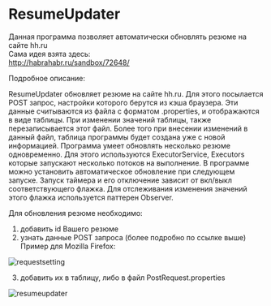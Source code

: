 # ResumeUpdater

Данная программа позволяет автоматически обновлять резюме на сайте hh.ru  
Сама идея взята здесь:   
http://habrahabr.ru/sandbox/72648/

Подробное описание:

ResumeUpdater обновляет резюме на сайте hh.ru. Для этого посылается POST запрос, настройки которого берутся из кэша браузера. Эти данные считываются из файла с форматом .properties, и отображаются в виде таблицы. При изменении значений таблицы, также перезаписывается этот файл. Более того при внесении изменений в данный файл, таблица программы будет создана уже с новой информацией. Программа умеет обновлять несколько резюме одновременно. Для этого используются ExecutorService, Executors которые запускают несколько потоков на выполнение. В программе можно установить автоматическое обновление при следующем запуске. Запуск таймера и его отключение зависит от вкл/выкл соответствующего флажка. Для отслеживания изменения значений этого флажка используется паттерен Observer.

Для обновления резюме необходимо:    
1) добавить id Вашего резюме  
2) узнать данные POST запроса (более подробно по ссылке выше)  
Пример для Mozilla Firefox:  

![requestsetting](https://cloud.githubusercontent.com/assets/13558216/11936990/f69993c2-a82a-11e5-8b2a-ce79ca8b3cf4.PNG)

3) добавить их в таблицу, либо в файл PostRequest.properties

![resumeupdater](https://cloud.githubusercontent.com/assets/13558216/11936992/f9d3ee02-a82a-11e5-8277-e21fd92609cd.PNG)
